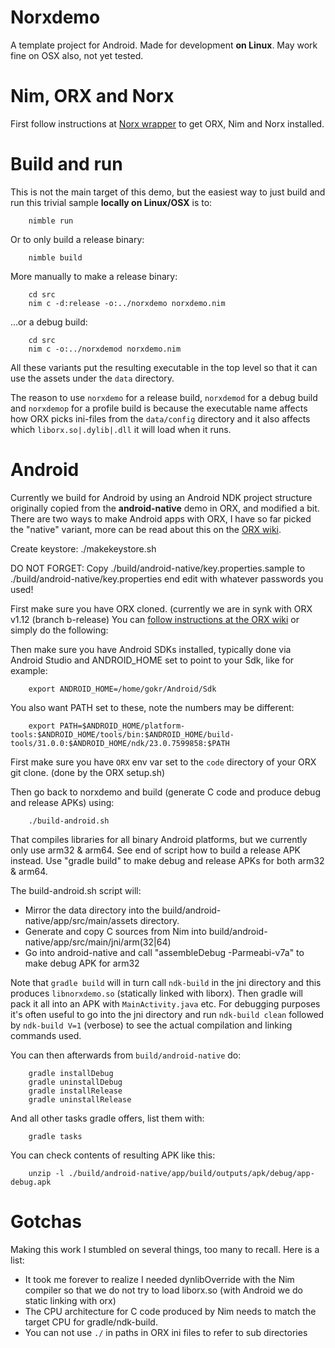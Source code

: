 # Norxdemo
A template project for Android. Made for development **on Linux**. May work fine on OSX also, not yet tested.

# Nim, ORX and Norx
First follow instructions at [Norx wrapper](https://github.com/tankfeud/norx) to get ORX, Nim and Norx installed.

# Build and run
This is not the main target of this demo, but the easiest way to just build and run this trivial sample **locally on Linux/OSX** is to:

        nimble run

Or to only build a release binary:

        nimble build

More manually to make a release binary:

        cd src
        nim c -d:release -o:../norxdemo norxdemo.nim

...or a debug build:

        cd src
        nim c -o:../norxdemod norxdemo.nim

All these variants put the resulting executable in the top level so that it can use the assets under the `data` directory.

The reason to use `norxdemo` for a release build, `norxdemod` for a debug build and `norxdemop` for a profile build is because the executable name affects
how ORX picks ini-files from the `data/config` directory and it also affects which `liborx.so|.dylib|.dll` it will load when it runs.

# Android
Currently we build for Android by using an Android NDK project structure originally copied from the **android-native** demo in ORX, and modified a bit. There are two ways to make Android apps with ORX, I have so far picked the "native" variant, more can be read about this on the [ORX wiki](https://wiki.orx-project.org/en/tutorials/which_android).

Create keystore:
   ./makekeystore.sh

DO NOT FORGET: Copy ./build/android-native/key.properties.sample to ./build/android-native/key.properties end edit with whatever passwords you used!

First make sure you have ORX cloned. (currently we are in synk with ORX v1.12 (branch b-release)
You can [follow instructions at the ORX wiki](https://wiki.orx-project.org/getting_android_tools_and_orx) or simply do the following:

Then make sure you have Android SDKs installed, typically done via Android Studio and
ANDROID_HOME set to point to your Sdk, like for example:

        export ANDROID_HOME=/home/gokr/Android/Sdk

You also want PATH set to these, note the numbers may be different:

        export PATH=$ANDROID_HOME/platform-tools:$ANDROID_HOME/tools/bin:$ANDROID_HOME/build-tools/31.0.0:$ANDROID_HOME/ndk/23.0.7599858:$PATH

First make sure you have `ORX` env var set to the `code` directory of your ORX git clone. (done by the ORX setup.sh)

Then go back to norxdemo and build (generate C code and produce debug and release APKs) using:

        ./build-android.sh

That compiles libraries for all binary Android platforms, but we currently only use arm32 & arm64.
See end of script how to build a release APK instead.
Use "gradle build" to make debug and release APKs for both arm32 & arm64.

The build-android.sh script will:

* Mirror the data directory into the build/android-native/app/src/main/assets directory.
* Generate and copy C sources from Nim into build/android-native/app/src/main/jni/arm(32|64)
* Go into android-native and call "assembleDebug -Parmeabi-v7a" to make debug APK for arm32

Note that `gradle build` will in turn call `ndk-build` in the jni directory and this produces `libnorxdemo.so` (statically linked with liborx). Then gradle will pack it all into an APK with `MainActivity.java` etc. 
For debugging purposes it's often useful to go into the jni directory and run `ndk-build clean` followed by `ndk-build V=1` (verbose) to see the actual compilation and linking commands used.

You can then afterwards from `build/android-native` do:

        gradle installDebug
        gradle uninstallDebug
        gradle installRelease
        gradle uninstallRelease

And all other tasks gradle offers, list them with:

        gradle tasks

You can check contents of resulting APK like this:

        unzip -l ./build/android-native/app/build/outputs/apk/debug/app-debug.apk


# Gotchas
Making this work I stumbled on several things, too many to recall. Here is a list:

* It took me forever to realize I needed dynlibOverride with the Nim compiler so that we do not try to load liborx.so (with Android we do static linking with orx)
* The CPU architecture for C code produced by Nim needs to match the target CPU for gradle/ndk-build.
* You can not use `./` in paths in ORX ini files to refer to sub directories
